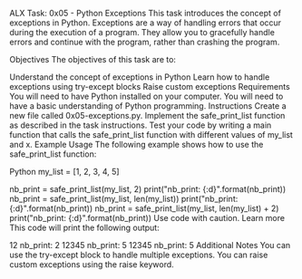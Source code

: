 ALX Task: 0x05 - Python Exceptions
This task introduces the concept of exceptions in Python. Exceptions are a way of handling errors that occur during the execution of a program. They allow you to gracefully handle errors and continue with the program, rather than crashing the program.

Objectives
The objectives of this task are to:

Understand the concept of exceptions in Python
Learn how to handle exceptions using try-except blocks
Raise custom exceptions
Requirements
You will need to have Python installed on your computer.
You will need to have a basic understanding of Python programming.
Instructions
Create a new file called 0x05-exceptions.py.
Implement the safe_print_list function as described in the task instructions.
Test your code by writing a main function that calls the safe_print_list function with different values of my_list and x.
Example Usage
The following example shows how to use the safe_print_list function:

Python
my_list = [1, 2, 3, 4, 5]

nb_print = safe_print_list(my_list, 2)
print("nb_print: {:d}".format(nb_print))
nb_print = safe_print_list(my_list, len(my_list))
print("nb_print: {:d}".format(nb_print))
nb_print = safe_print_list(my_list, len(my_list) + 2)
print("nb_print: {:d}".format(nb_print))
Use code with caution. Learn more
This code will print the following output:

12
nb_print: 2
12345
nb_print: 5
12345
nb_print: 5
Additional Notes
You can use the try-except block to handle multiple exceptions.
You can raise custom exceptions using the raise keyword.
